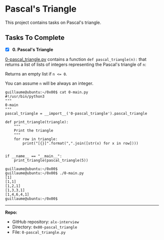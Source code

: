 # Pascal's Triangle
This project contains tasks on Pascal's triangle.

## Tasks To Complete
+ [x] **0. Pascal's Triangle**

[0-pascal_triangle.py](https://github.com/Emmanuelaji/alx-interview/blob/main/0x00-pascal_triangle/0-pascal_triangle.py) contains a function `def pascal_triangle(n):` that returns a list of lists of integers representing the Pascal's triangle of `n`:

Returns an empty list if `n <= 0`.

You can assume `n` will be always an integer.

```
guillaume@ubuntu:~/0x00$ cat 0-main.py
#!/usr/bin/python3
"""
0-main
"""
pascal_triangle = __import__('0-pascal_triangle').pascal_triangle

def print_triangle(triangle):
    """
    Print the triangle
    """
    for row in triangle:
        print("[{}]".format(",".join([str(x) for x in row])))


if __name__ == "__main__":
    print_triangle(pascal_triangle(5))

guillaume@ubuntu:~/0x00$ 
guillaume@ubuntu:~/0x00$ ./0-main.py
[1]
[1,1]
[1,2,1]
[1,3,3,1]
[1,4,6,4,1]
guillaume@ubuntu:~/0x00$ 
```

---

**Repo:**

-   GitHub repository: `alx-interview`
-   Directory: `0x00-pascal_triangle`
-   File: `0-pascal_triangle.py`
